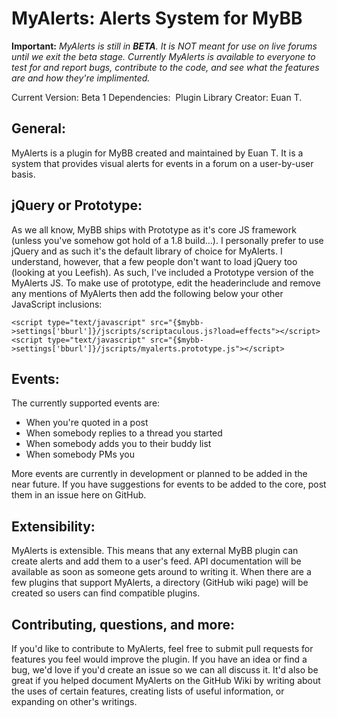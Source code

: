 MyAlerts: Alerts System for MyBB
==========================

**Important:** _MyAlerts is still in **BETA**. It is NOT meant for use on live forums until we exit the beta stage. Currently MyAlerts is available to everyone to test for and report bugs, contribute to the code, and see what the features are and how they're implimented._

Current Version: Beta 1
Dependencies:  Plugin Library
Creator: Euan T.

General:
-----------
MyAlerts is a plugin for MyBB created and maintained by Euan T. It is a system that provides visual alerts for events in a forum on a user-by-user basis.

jQuery or Prototype:
-----------
As we all know, MyBB ships with Prototype as it's core JS framework (unless you've somehow got hold of a 1.8 build...). I personally prefer to use jQuery and as such it's the default library of choice for MyAlerts. I understand, however, that a few people don't want to load jQuery too (looking at you Leefish). As such, I've included a Prototype version of the MyAlerts JS. To make use of prototype, edit the headerinclude and remove any mentions of MyAlerts then add the following below your other JavaScript inclusions:

	<script type="text/javascript" src="{$mybb->settings['bburl']}/jscripts/scriptaculous.js?load=effects"></script>
	<script type="text/javascript" src="{$mybb->settings['bburl']}/jscripts/myalerts.prototype.js"></script>

Events:
----------
The currently supported events are:

+  When you're quoted in a post
+  When somebody replies to a thread you started
+  When somebody adds you to their buddy list
+  When somebody PMs you

More events are currently in development or planned to be added in the near future. If you have suggestions for events to be added to the core, post them in an issue here on GitHub.

Extensibility:
----------------
MyAlerts is extensible. This means that any external MyBB plugin can create alerts and add them to a user's feed. API documentation will be available as soon as someone gets around to writing it. When there are a few plugins that support MyAlerts, a directory (GitHub wiki page) will be created so users can find compatible plugins.

Contributing, questions, and more:
----------------------------------------------
If you'd like to contribute to MyAlerts, feel free to submit pull requests for features you feel would improve the plugin. If you have an idea or find a bug, we'd love if you'd create an issue so we can all discuss it. It'd also be great if you helped document MyAlerts on the GitHub Wiki by writing about the uses of certain features, creating lists of useful information, or expanding on other's writings.